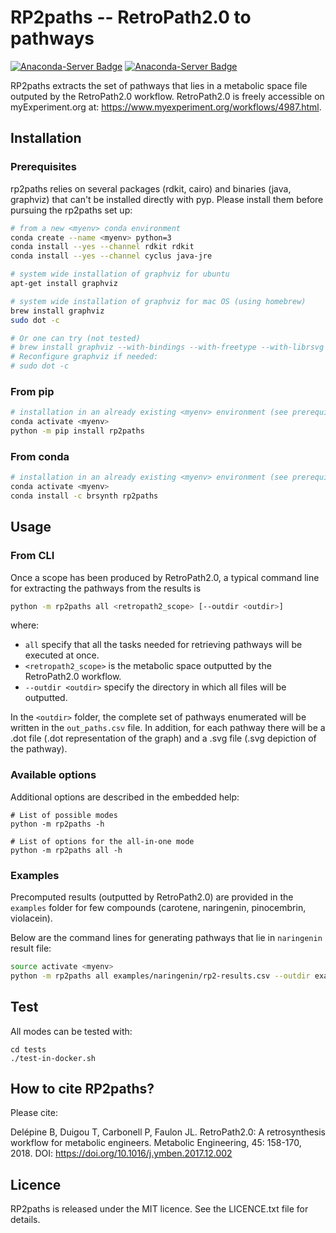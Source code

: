 # RP2paths -- RetroPath2.0 to pathways

[![Anaconda-Server Badge](https://anaconda.org/brsynth/rp2paths/badges/latest_release_date.svg)](https://anaconda.org/brsynth/rp2paths)
[![Anaconda-Server Badge](https://anaconda.org/brsynth/rp2paths/badges/version.svg)](https://anaconda.org/brsynth/rp2paths)

RP2paths extracts the set of pathways that lies in a metabolic space file outputed by the RetroPath2.0 workflow. RetroPath2.0 is freely accessible on myExperiment.org at: https://www.myexperiment.org/workflows/4987.html.

## Installation

### Prerequisites

rp2paths relies on several packages (rdkit, cairo) and binaries (java, graphviz) that can't be installed directly with pyp. Please install them before pursuing the rp2paths set up:

```bash
# from a new <myenv> conda environment
conda create --name <myenv> python=3
conda install --yes --channel rdkit rdkit
conda install --yes --channel cyclus java-jre

# system wide installation of graphviz for ubuntu
apt-get install graphviz

# system wide installation of graphviz for mac OS (using homebrew)
brew install graphviz
sudo dot -c

# Or one can try (not tested)
# brew install graphviz --with-bindings --with-freetype --with-librsvg --with-pangocairo
# Reconfigure graphviz if needed:
# sudo dot -c
```


### From pip
```bash
# installation in an already existing <myenv> environment (see prerequisites)
conda activate <myenv>
python -m pip install rp2paths
```

### From conda
```bash
# installation in an already existing <myenv> environment (see prerequisites)
conda activate <myenv>
conda install -c brsynth rp2paths
```

## Usage

### From CLI

Once a scope has been produced by RetroPath2.0, a typical command line for extracting the pathways from the results is

```bash
python -m rp2paths all <retropath2_scope> [--outdir <outdir>]
```

where:
- `all` specify that all the tasks needed for retrieving pathways will be executed at once.
- `<retropath2_scope>` is the metabolic space outputted by the RetroPath2.0 workflow.
- `--outdir <outdir>` specify the directory in which all files will be outputted.

In the `<outdir>` folder, the complete set of pathways enumerated will be written in the `out_paths.csv` file. In addition, for each pathway there will be a .dot file (.dot representation of the graph) and a .svg file (.svg depiction of the pathway).

### Available options

Additional options are described in the embedded help:
```
# List of possible modes 
python -m rp2paths -h

# List of options for the all-in-one mode
python -m rp2paths all -h
```

### Examples

Precomputed results (outputted by RetroPath2.0) are provided in the `examples` folder for few compounds (carotene, naringenin, pinocembrin, violacein).

Below are the command lines for generating pathways that lie in `naringenin` result file:

```bash
source activate <myenv>
python -m rp2paths all examples/naringenin/rp2-results.csv --outdir examples/naringenin/outdir
````


## Test

All modes can be tested with:
```
cd tests
./test-in-docker.sh
```



## How to cite RP2paths?
Please cite:

Delépine B, Duigou T, Carbonell P, Faulon JL. RetroPath2.0: A retrosynthesis workflow for metabolic engineers. Metabolic Engineering, 45: 158-170, 2018. DOI: https://doi.org/10.1016/j.ymben.2017.12.002

## Licence
RP2paths is released under the MIT licence. See the LICENCE.txt file for details.
